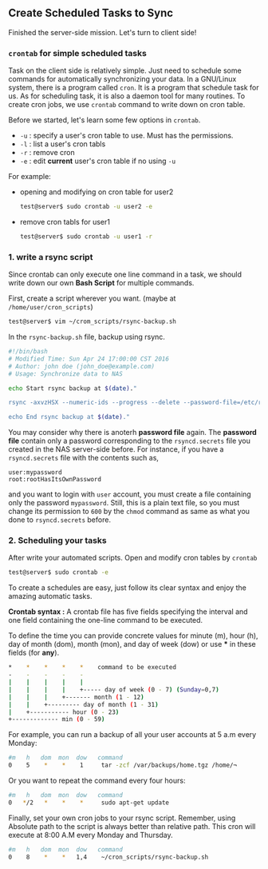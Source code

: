 ## Create Scheduled Tasks to Sync

Finished the server-side mission. Let's turn to client side!


### `crontab` for simple scheduled tasks
Task on the client side is relatively simple. Just need to schedule some commands for automatically synchronizing your data. In a GNU/Linux system, there is a program called `cron`. It is a program that schedule task for us. As for scheduling task, it is also a daemon tool for many routines. To create cron jobs, we use `crontab` command to write down on cron table.

Before we started, let's learn some few options in `crontab`.
- `-u` : specify a user's cron table to use. Must has the permissions.
- `-l` : list a user's cron tabls
- `-r` : remove cron
- `-e` : edit **current** user's cron table if no using `-u`

For example:
- opening and modifying on cron table for user2
    ```bash
    test@server$ sudo crontab -u user2 -e 
    ```

- remove cron tabls for user1
    ```bash
    test@server$ sudo crontab -u user1 -r 
    ```

### 1. write a rsync script
Since crontab can only execute one line command in a task, we should write down our own **Bash Script** for multiple commands. 

First, create a script wherever you want. (maybe at `/home/user/cron_scripts`)
```bash
test@server$ vim ~/crom_scripts/rsync-backup.sh
```

In the `rsync-backup.sh` file, backup using rsync.
```bash
#!/bin/bash
# Modified Time: Sun Apr 24 17:00:00 CST 2016
# Author: john doe (john_doe@example.com)
# Usage: Synchronize data to NAS

echo Start rsync backup at $(date)."

rsync -axvzHSX --numeric-ids --progress --delete --password-file=/etc/rsyncd.cli.secrets /home/ rsync://user@192.168.1.101/server1

echo End rsync backup at $(date)."
```

You may consider why there is anoterh **password file** again. The **password file** contain only a password corresponding to the `rsyncd.secrets` file you created in the NAS server-side before. For instance, if you have a `rsyncd.secrets` file with the contents such as,

```
user:mypassword
root:rootHasItsOwnPassword
```

and you want to login with `user` account, you must create a file containing only the password `mypassword`. Still, this is a plain text file, so you must change its permission to `600` by the `chmod` command as same as what you done to `rsyncd.secrets` before.


### 2. Scheduling your tasks
After write your automated scripts. Open and modify cron tables by `crontab`

```bash
test@server$ sudo crontab -e
```

To create a schedules are easy, just follow its clear syntax and enjoy the amazing automatic tasks.

**Crontab syntax :**
A crontab file has five fields specifying the interval and one field containing the one-line command to be executed.

To define the time you can provide concrete values for minute (m), hour (h), day of month (dom), month (mon), and day of week (dow) or use __\*__ in these fields (for **any**).


```bash
*    *    *    *    *    command to be executed
-    -    -    -    -
|    |    |    |    |
|    |    |    |    +----- day of week (0 - 7) (Sunday=0,7)
|    |    |    +------- month (1 - 12)
|    |    +--------- day of month (1 - 31)
|    +----------- hour (0 - 23)
+------------- min (0 - 59)
```

For example, you can run a backup of all your user accounts at 5 a.m every Monday:
```bash
#m   h   dom  mon  dow   command
0    5    *    *    1     tar -zcf /var/backups/home.tgz /home/¬
```

Or you want to repeat the command every four hours:
```bash
#m   h   dom  mon  dow   command
0   */2   *    *    *     sudo apt-get update
```

Finally, set your own cron jobs to your rsync script. Remember, using Absolute path to the script is always better than relative path. This cron will execute at 8:00 A.M every Monday and Thursday.

```bash
#m   h   dom  mon  dow   command
0    8    *    *   1,4    ~/cron_scripts/rsync-backup.sh
```
